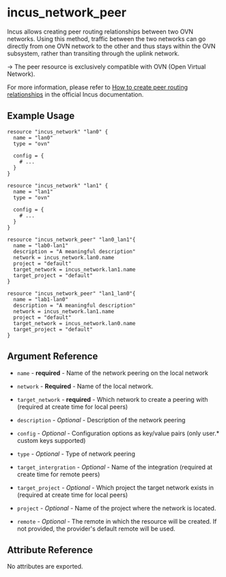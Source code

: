 # incus_network_peer

Incus allows creating peer routing relationships between two OVN networks. Using this method, traffic between the two
networks can go directly from one OVN network to the other and thus stays within the OVN subsystem, rather than transiting
through the uplink network.

-> The peer resource is exclusively compatible with OVN (Open Virtual Network).

For more information, please refer to [How to create peer routing relationships](https://linuxcontainers.org/incus/docs/main/howto/network_ovn_peers/)
in the official Incus documentation.

## Example Usage

```hcl
resource "incus_network" "lan0" {
  name = "lan0"
  type = "ovn"

  config = {
    # ...
  }
}

resource "incus_network" "lan1" {
  name = "lan1"
  type = "ovn"

  config = {
    # ...
  }
}

resource "incus_network_peer" "lan0_lan1"{
  name = "lab0-lan1"
  description = "A meaningful description"
  network = incus_network.lan0.name
  project = "default"
  target_network = incus_network.lan1.name
  target_project = "default"
}

resource "incus_network_peer" "lan1_lan0"{
  name = "lab1-lan0"
  description = "A meaningful description"
  network = incus_network.lan1.name
  project = "default"
  target_network = incus_network.lan0.name
  target_project = "default"
}
```

## Argument Reference

* `name` - **required** - Name of the network peering on the local network

* `network` - **Required** - Name of the local network.

* `target_network` - **required** - Which network to create a peering with (required at create time for local peers)

* `description`  - *Optional* - Description of the network peering

* `config` - *Optional* - Configuration options as key/value pairs (only user.* custom keys supported)

* `type` - *Optional* - Type of network peering

* `target_intergration` - *Optional* - Name of the integration (required at create time for remote peers)

* `target_project` - *Optional* - Which project the target network exists in (required at create time for local peers)

* `project` - *Optional* - Name of the project where the network is located.

* `remote` - *Optional* - The remote in which the resource will be created. If
    not provided, the provider's default remote will be used.

## Attribute Reference

No attributes are exported.
